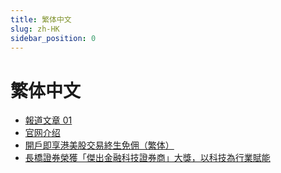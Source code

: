 ```yaml
---
title: 繁体中文
slug: zh-HK
sidebar_position: 0
---
```



# 繁体中文

- [報道文章 01](./ImyxwaA8gi8Am2kC4rEc8uHQnmb/zh-HK/media_report_01)
- [官网介绍 ](./ImyxwaA8gi8Am2kC4rEc8uHQnmb/zh-HK/official_infomation)
- [開戶即享港美股交易終生免佣（繁体）](./ImyxwaA8gi8Am2kC4rEc8uHQnmb/zh-HK/welcome_rewards)
- [長橋證券榮獲「傑出金融科技證券商」大獎，以科技為行業賦能](./ImyxwaA8gi8Am2kC4rEc8uHQnmb/zh-HK/media_report_HKETAwards)

